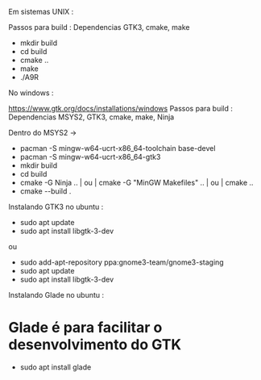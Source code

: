 
Em sistemas UNIX : 

Passos para build : Dependencias GTK3, cmake, make 
- mkdir build
- cd build
- cmake ..
- make
- ./A9R

No windows :

https://www.gtk.org/docs/installations/windows
Passos para build : Dependencias MSYS2, GTK3, cmake, make, Ninja

Dentro do MSYS2 -> 
- pacman -S mingw-w64-ucrt-x86_64-toolchain base-devel
- pacman -S mingw-w64-ucrt-x86_64-gtk3
- mkdir build
- cd build
- cmake -G Ninja .. | ou | cmake -G "MinGW Makefiles" .. | ou | cmake .. 
- cmake --build .

Instalando GTK3 no ubuntu : 

- sudo apt update
- sudo apt install libgtk-3-dev

ou 

- sudo add-apt-repository ppa:gnome3-team/gnome3-staging
- sudo apt update
- sudo apt install libgtk-3-dev

Instalando Glade no ubuntu :  

# Glade é para facilitar o desenvolvimento do GTK

- sudo apt install glade


